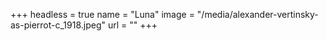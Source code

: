 +++
headless = true
name = "Luna"
image = "/media/alexander-vertinsky-as-pierrot-c_1918.jpeg"
url = ""
+++
